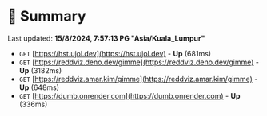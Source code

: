 # 📖 Summary
Last updated: **15/8/2024, 7:57:13 PG "Asia/Kuala_Lumpur"**

- `GET` [https://hst.ujol.dev](https://hst.ujol.dev) - **Up** (681ms)
- `GET` [https://reddviz.deno.dev/gimme](https://reddviz.deno.dev/gimme) - **Up** (3182ms)
- `GET` [https://reddviz.amar.kim/gimme](https://reddviz.amar.kim/gimme) - **Up** (648ms)
- `GET` [https://dumb.onrender.com](https://dumb.onrender.com) - **Up** (336ms)
